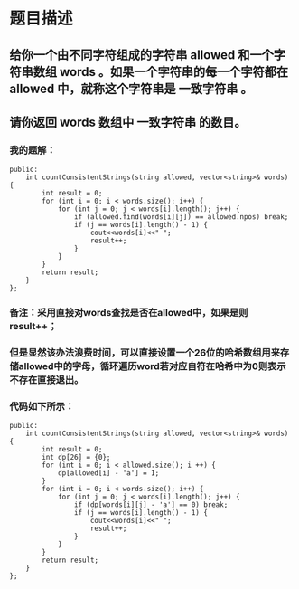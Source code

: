 # 题目描述
## 给你一个由不同字符组成的字符串 allowed 和一个字符串数组 words 。如果一个字符串的每一个字符都在 allowed 中，就称这个字符串是 一致字符串 。
## 请你返回 words 数组中 一致字符串 的数目。
### 我的题解：
```class Solution {
public:
    int countConsistentStrings(string allowed, vector<string>& words) {
        int result = 0;
        for (int i = 0; i < words.size(); i++) {
            for (int j = 0; j < words[i].length(); j++) {
                if (allowed.find(words[i][j]) == allowed.npos) break;
                if (j == words[i].length() - 1) {
                    cout<<words[i]<<" ";
                    result++;
                }
            }
        }
        return result;
    }
};
```
### **备注**：采用直接对words查找是否在allowed中，如果是则result++；
### 但是显然该办法浪费时间，可以直接设置一个26位的哈希数组用来存储allowed中的字母，循环遍历word若对应自符在哈希中为0则表示不存在直接退出。
### 代码如下所示：
```class Solution {
public:
    int countConsistentStrings(string allowed, vector<string>& words) {
        int result = 0;
        int dp[26] = {0};
        for (int i = 0; i < allowed.size(); i ++) {
            dp[allowed[i] - 'a'] = 1;
        }
        for (int i = 0; i < words.size(); i++) {
            for (int j = 0; j < words[i].length(); j++) {
                if (dp[words[i][j] - 'a'] == 0) break;
                if (j == words[i].length() - 1) {
                    cout<<words[i]<<" ";
                    result++;
                }
            }
        }
        return result;
    }
};
```